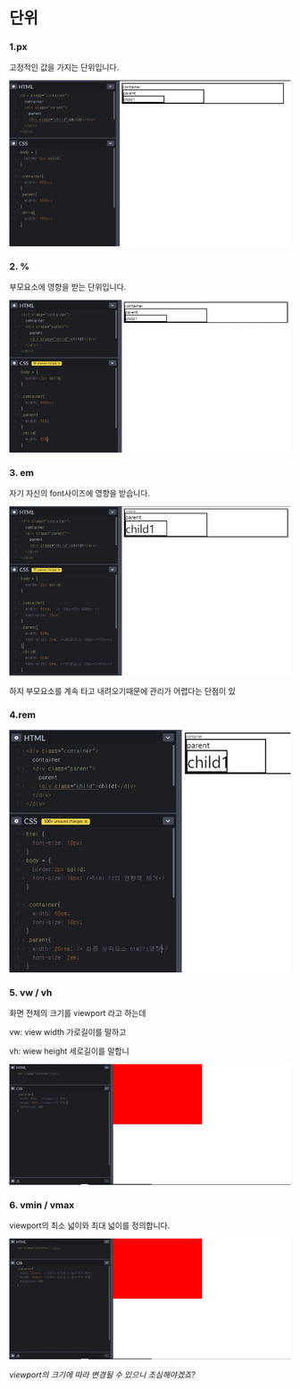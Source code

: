 # 단위

### 1.px

고정적인 값을 가지는 단위입니다.

![](../.gitbook/assets/image%20%289%29.png)



### 2. %

부모요소에 영향을 받는 단위입니다.

![](../.gitbook/assets/image%20%2817%29.png)

### 

### 3. em

자기 자신의 font사이즈에 영향을 받습니다.

![](../.gitbook/assets/image%20%2844%29.png)

하지 부모요소를 계속 타고 내려오기때문에 관리가 어렵다는 단점이 있



### 4.rem

![](../.gitbook/assets/image%20%2869%29.png)

### 

### 5. vw / vh

화면 전체의 크기를 viewport 라고 하는데

vw: view width    가로길이를 말하고

vh: wiew height   세로길이를 말합니

![](../.gitbook/assets/image%20%2847%29.png)



### 6. vmin / vmax

viewport의 최소 넓이와 최대 넓이를 정의합니다.

![](../.gitbook/assets/image%20%2866%29.png)

_viewport의 크기에 따라 변경될 수 있으니 조심해야겠죠?_

